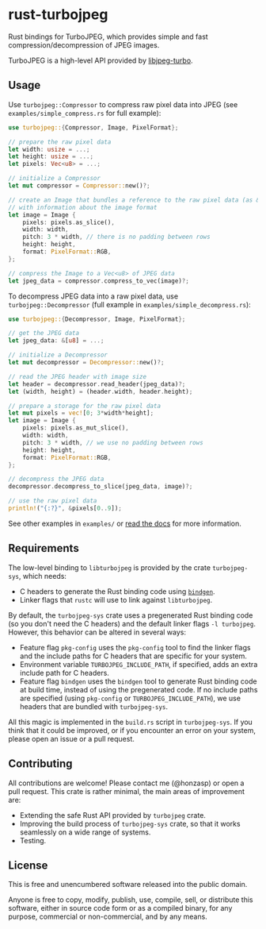 # rust-turbojpeg

Rust bindings for TurboJPEG, which provides simple and fast
compression/decompression of JPEG images.

TurboJPEG is a high-level API provided by [libjpeg-turbo].

[libjpeg-turbo]: https://libjpeg-turbo.org/


## Usage

Use `turbojpeg::Compressor` to compress raw pixel data into JPEG (see
`examples/simple_compress.rs` for full example):

```rust
use turbojpeg::{Compressor, Image, PixelFormat};

// prepare the raw pixel data
let width: usize = ...;
let height: usize = ...;
let pixels: Vec<u8> = ...;

// initialize a Compressor
let mut compressor = Compressor::new()?;

// create an Image that bundles a reference to the raw pixel data (as &[u8])
// with information about the image format
let image = Image {
    pixels: pixels.as_slice(),
    width: width,
    pitch: 3 * width, // there is no padding between rows
    height: height,
    format: PixelFormat::RGB,
};

// compress the Image to a Vec<u8> of JPEG data
let jpeg_data = compressor.compress_to_vec(image)?;
```

To decompress JPEG data into a raw pixel data, use `turbojpeg::Decompressor`
(full example in `examples/simple_decompress.rs`):

```rust
use turbojpeg::{Decompressor, Image, PixelFormat};

// get the JPEG data
let jpeg_data: &[u8] = ...;

// initialize a Decompressor
let mut decompressor = Decompressor::new()?;

// read the JPEG header with image size
let header = decompressor.read_header(jpeg_data)?;
let (width, height) = (header.width, header.height);

// prepare a storage for the raw pixel data
let mut pixels = vec![0; 3*width*height];
let image = Image {
    pixels: pixels.as_mut_slice(),
    width: width,
    pitch: 3 * width, // we use no padding between rows
    height: height,
    format: PixelFormat::RGB,
};

// decompress the JPEG data 
decompressor.decompress_to_slice(jpeg_data, image)?;

// use the raw pixel data
println!("{:?}", &pixels[0..9]);
```

See other examples in `examples/` or [read the docs][docs] for more information.

[docs]: https://docs.rs/turbojpeg


## Requirements

The low-level binding to `libturbojpeg` is provided by the crate
`turbojpeg-sys`, which needs:

- C headers to generate the Rust binding code using [`bindgen`][bindgen].
- Linker flags that `rustc` will use to link against `libturbojpeg`.

By default, the `turbojpeg-sys` crate uses a pregenerated Rust binding code (so
you don't need the C headers) and the default linker flags `-l turbojpeg`.
However, this behavior can be altered in several ways:

- Feature flag `pkg-config` uses the `pkg-config` tool to find the linker flags
    and the include paths for C headers that are specific for your system.
- Environment variable `TURBOJPEG_INCLUDE_PATH`, if specified, adds an extra
    include path for C headers.
- Feature flag `bindgen` uses the `bindgen` tool to generate Rust binding code
    at build time, instead of using the pregenerated code. If no include paths
    are specified (using `pkg-config` or `TURBOJPEG_INCLUDE_PATH`), we use
    headers that are bundled with `turbojpeg-sys`.

All this magic is implemented in the `build.rs` script in `turbojpeg-sys`. If
you think that it could be improved, or if you encounter an error on your
system, please open an issue or a pull request.

[bindgen]: https://github.com/rust-lang/rust-bindgen


## Contributing

All contributions are welcome! Please contact me (@honzasp) or open a pull
request. This crate is rather minimal, the main areas of improvement are:

- Extending the safe Rust API provided by `turbojpeg` crate.
- Improving the build process of `turbojpeg-sys` crate, so that it works
    seamlessly on a wide range of systems.
- Testing.


## License

This is free and unencumbered software released into the public domain.

Anyone is free to copy, modify, publish, use, compile, sell, or
distribute this software, either in source code form or as a compiled
binary, for any purpose, commercial or non-commercial, and by any
means.
